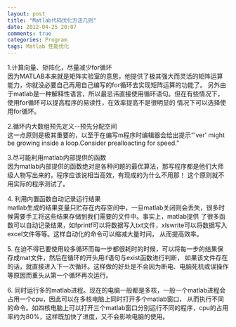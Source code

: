 ```yaml
---
layout: post
title: "Matlab代码优化方法几则"
date: 2012-04-25 20:07
comments: true
categories: Program
tags: Matlab 性能优化
---
```

<p>1.计算向量、矩阵化，尽量减少for循环</br>
因为MATLAB本来就是矩阵实验室的意思，他提供了极其强大而灵活的矩阵运算能力，你就没必要自己再用自己编写的for循环去实现矩阵运算的功能了。
另外由于matlab是一种解释性语言，所以最忌讳直接使用循环语句。但在有些情况下，使用for循环可以提高程序的易读性，在效率提高不是很明显的
情况下可以选择使用for循环。</p>

<p>2.循环内大数组预先定义--预先分配空间</br>
这一点原则是极其重要的，以至于在编写m程序时编辑器会给出提示“'ver' might be growing inside a loop.Consider prealloacting for speed.”</p>

<p>3.尽可能利用matlab内部提供的函数</br>
因为matlab内部提供的函数绝对是各种问题的最优算法，那写程序都是他们大师级人物写出来的，程序应该说相当高效，有现成的为什么不用那！
这个原则就不用实际的程序测试了。</p>

<p>4. 利用内置函数自动记录运行结果</br>
matlab生成的结果变量只贮存在内存空间中，一旦matlab关闭则会丢失，很多时候需要手工将这些结果存储到我们需要的文件中。事实上，matlab提供
了很多函数可以自动记录结果，如fprintf可以将数据写入txt文件，xlswrite可以将数据写入excel文件等等。这样自动化的命令可以缩减大量时间，
从而提高效率。</p>

<p>5. 在迫不得已要使用较多循环而每一步都很耗时的时候，可以将每一步的结果保存成mat文件，然后在循环的开头用if语句与exist函数进行判断，
如果该文件存在的话，就直接进入下一次循环。这样做的好处是不会因为断电、电脑死机或误操作等原因而重头从第一个循环再次运行。</p>

<p>6. 同时运行多的matlab进程。现在的电脑一般都是多核，一般一个matlab进程会占用一个cpu，因此可以在多核电脑上同时打开多个matlab窗口，
从而执行不同的命令。如四核电脑上可以打开三个matlab窗口分别运行不同的程序，cpu的占用率约为80%，这样既加快了进度，又不会影响电脑的使用。</p>

